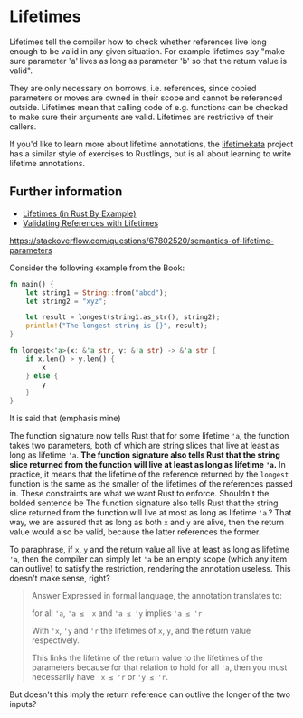# Lifetimes

Lifetimes tell the compiler how to check whether references live long
enough to be valid in any given situation. For example lifetimes say
"make sure parameter 'a' lives as long as parameter 'b' so that the return
value is valid".

They are only necessary on borrows, i.e. references,
since copied parameters or moves are owned in their scope and cannot
be referenced outside. Lifetimes mean that calling code of e.g. functions
can be checked to make sure their arguments are valid. Lifetimes are
restrictive of their callers.

If you'd like to learn more about lifetime annotations, the
[lifetimekata](https://tfpk.github.io/lifetimekata/) project
has a similar style of exercises to Rustlings, but is all about
learning to write lifetime annotations.

## Further information

- [Lifetimes (in Rust By Example)](https://doc.rust-lang.org/stable/rust-by-example/scope/lifetime.html)
- [Validating References with Lifetimes](https://doc.rust-lang.org/book/ch10-03-lifetime-syntax.html)

https://stackoverflow.com/questions/67802520/semantics-of-lifetime-parameters

Consider the following example from the Book:

```rust
fn main() {
    let string1 = String::from("abcd");
    let string2 = "xyz";

    let result = longest(string1.as_str(), string2);
    println!("The longest string is {}", result);
}

fn longest<'a>(x: &'a str, y: &'a str) -> &'a str {
    if x.len() > y.len() {
        x
    } else {
        y
    }
}
```

It is said that (emphasis mine)

The function signature now tells Rust that for some lifetime `'a`, the function takes two parameters, both of which are string slices that live at least as long as lifetime `'a`. **The function signature also tells Rust that the string slice returned from the function will live at least as long as lifetime `'a`.** In practice, it means that the lifetime of the reference returned by the `longest` function is the same as the smaller of the lifetimes of the references passed in. These constraints are what we want Rust to enforce.
Shouldn't the bolded sentence be The function signature also tells Rust that the string slice returned from the function will live at most as long as lifetime `'a`.? That way, we are assured that as long as both `x` and `y` are alive, then the return value would also be valid, because the latter references the former.

To paraphrase, if `x`, `y` and the return value all live at least as long as lifetime `'a`, then the compiler can simply let `'a` be an empty scope (which any item can outlive) to satisfy the restriction, rendering the annotation useless. This doesn't make sense, right?

> Answer
> Expressed in formal language, the annotation translates to:
>
> for all `'a`, `'a ≤ 'x` and `'a ≤ 'y` implies `'a ≤ 'r`
>
> With `'x`, `'y` and `'r` the lifetimes of `x`, `y`, and the return value respectively.
>
> This links the lifetime of the return value to the lifetimes of the parameters because for that relation to hold for all `'a`, then you must necessarily have `'x ≤ 'r` or `'y ≤ 'r`.

But doesn't this imply the return reference can outlive the longer of the two inputs?
